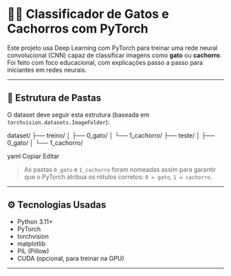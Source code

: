 # 🐶🐱 Classificador de Gatos e Cachorros com PyTorch

Este projeto usa Deep Learning com PyTorch para treinar uma rede neural convolucional (CNN) capaz de classificar imagens como **gato** ou **cachorro**. Foi feito com foco educacional, com explicações passo a passo para iniciantes em redes neurais.

---

## 📁 Estrutura de Pastas

O dataset deve seguir esta estrutura (baseada em `torchvision.datasets.ImageFolder`):

dataset/
├── treino/
│ ├── 0_gato/
│ └── 1_cachorro/
├── teste/
│ ├── 0_gato/
│ └── 1_cachorro/

yaml
Copiar
Editar

> As pastas `0_gato` e `1_cachorro` foram nomeadas assim para garantir que o PyTorch atribua os rótulos corretos: `0 = gato`, `1 = cachorro`.

---

## ⚙️ Tecnologias Usadas

- Python 3.11+
- PyTorch
- torchvision
- matplotlib
- PIL (Pillow)
- CUDA (opcional, para treinar na GPU)

---
